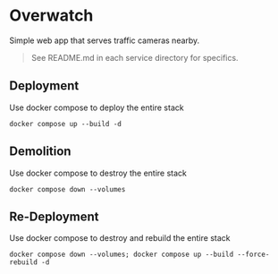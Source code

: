 # Overwatch
Simple web app that serves traffic cameras nearby.

> See README.md in each service directory for specifics.

## Deployment
Use docker compose to deploy the entire stack
```
docker compose up --build -d
```

## Demolition
Use docker compose to destroy the entire stack
```
docker compose down --volumes
```

## Re-Deployment
Use docker compose to destroy and rebuild the entire stack
```
docker compose down --volumes; docker compose up --build --force-rebuild -d
```